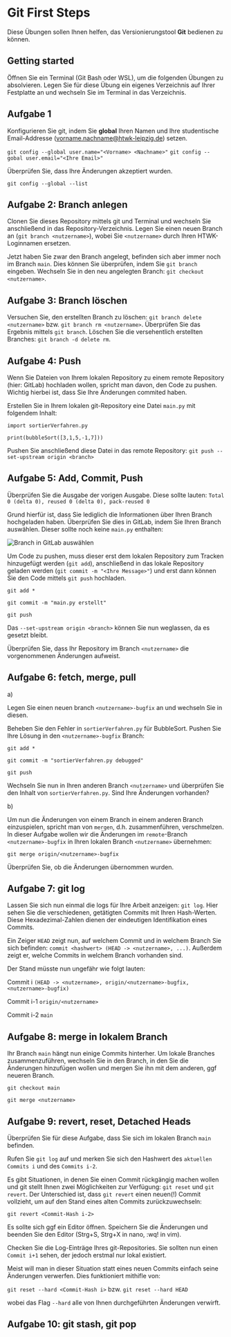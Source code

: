 # Git First Steps

Diese Übungen sollen Ihnen helfen, das Versionierungstool **Git** bedienen zu können.

## Getting started

Öffnen Sie ein Terminal (Git Bash oder WSL), um die folgenden Übungen zu absolvieren.
Legen Sie für diese Übung ein eigenes Verzeichnis auf Ihrer Festplatte an und wechseln Sie im Terminal in das Verzeichnis.

## Aufgabe 1

Konfigurieren Sie git, indem Sie **global** Ihren Namen und Ihre studentische Email-Addresse (vorname.nachname@htwk-leipzig.de) setzen.

`git config --global user.name="<Vorname> <Nachname>"`
`git config --gobal user.email="<Ihre Email>"`

Überprüfen Sie, dass Ihre Änderungen akzeptiert wurden.

`git config --global --list` 

## Aufgabe 2: Branch anlegen

Clonen Sie dieses Repository mittels git und Terminal und wechseln Sie anschließend in das Repository-Verzeichnis. Legen Sie einen neuen Branch an (`git branch <nutzername>`), wobei Sie `<nutzername>` durch Ihren HTWK-Loginnamen ersetzen.

Jetzt haben Sie zwar den Branch angelegt, befinden sich aber immer noch im Branch `main`. Dies können Sie überprüfen, indem Sie `git branch` eingeben. Wechseln Sie in den neu angelegten Branch: `git checkout <nutzername>`.

## Aufgabe 3: Branch löschen

Versuchen Sie, den erstellten Branch zu löschen: `git branch delete <nutzername>` bzw. `git branch rm <nutzername>`.
Überprüfen Sie das Ergebnis mittels `git branch`.
Löschen Sie die versehentlich erstellten Branches: `git branch -d delete rm`.

## Aufgabe 4: Push

Wenn Sie Dateien von Ihrem lokalen Repository zu einem remote Repository (hier: GitLab) hochladen wollen, spricht man davon, den Code zu pushen. Wichtig hierbei ist, dass Sie Ihre Änderungen commited haben.

Erstellen Sie in Ihrem lokalen git-Repository eine Datei `main.py` mit folgendem Inhalt:
```
import sortierVerfahren.py

print(bubbleSort([3,1,5,-1,7]))
```

Pushen Sie anschließend diese Datei in das remote Repository: `git push --set-upstream origin <branch>`

## Aufgabe 5: Add, Commit, Push

Überprüfen Sie die Ausgabe der vorigen Ausgabe. Diese sollte lauten: `Total 0 (delta 0), reused 0 (delta 0), pack-reused 0`

Grund hierfür ist, dass Sie lediglich die Informationen über Ihren Branch hochgeladen haben. Überprüfen Sie dies in GitLab, indem Sie Ihren Branch auswählen. Dieser sollte noch keine `main.py` enthalten:

![Branch in GitLab auswählen](https://gitlab.dit.htwk-leipzig.de/grundlagen-der-informatik/git-first-steps/-/blob/main/branch_selection.png)

Um Code zu pushen, muss dieser erst dem lokalen Repository zum Tracken hinzugefügt werden (`git add`), anschließend in das lokale Repository geladen werden (`git commit -m "<Ihre Message>"`) und erst dann können Sie den Code mittels `git push` hochladen.

`git add *`

`git commit -m "main.py erstellt"`

`git push`

Das `--set-upstream origin <branch>` können Sie nun weglassen, da es gesetzt bleibt.

Überprüfen Sie, dass Ihr Repository im Branch `<nutzername>` die vorgenommenen Änderungen aufweist.

## Aufgabe 6: fetch, merge, pull

a)

Legen Sie einen neuen branch `<nutzername>-bugfix` an und wechseln Sie in diesen.

Beheben Sie den Fehler in `sortierVerfahren.py` für BubbleSort. Pushen Sie Ihre Lösung in den `<nutzername>-bugfix` Branch:

`git add *`

`git commit -m "sortierVerfahren.py debugged"`

`git push`

Wechseln Sie nun in Ihren anderen Branch `<nutzername>` und überprüfen Sie den Inhalt von `sortierVerfahren.py`. Sind Ihre Änderungen vorhanden?

b)

Um nun die Änderungen von einem Branch in einem anderen Branch einzuspielen, spricht man von `mergen`, d.h. zusammenführen, verschmelzen. In dieser Aufgabe wollen wir die Änderungen im `remote`-Branch `<nutzername>-bugfix` in Ihren lokalen Branch `<nutzername>` übernehmen:

`git merge origin/<nutzername>-bugfix`

Überprüfen Sie, ob die Änderungen übernommen wurden.

## Aufgabe 7: git log

Lassen Sie sich nun einmal die logs für Ihre Arbeit anzeigen: `git log`. Hier sehen Sie die verschiedenen, getätigten Commits mit Ihren Hash-Werten. Diese Hexadezimal-Zahlen dienen der eindeutigen Identifikation eines Commits.

Ein Zeiger `HEAD` zeigt nun, auf welchem Commit und in welchem Branch Sie sich befinden: `commit <hashwert> (HEAD -> <nutzername>, ...)`. Außerdem zeigt er, welche Commits in welchem Branch vorhanden sind.

Der Stand müsste nun ungefähr wie folgt lauten:

Commit i `(HEAD -> <nutzername>, origin/<nutzername>-bugfix, <nutzername>-bugfix)`

Commit i-1 `origin/<nutzername>`

Commit i-2 `main`

## Aufgabe 8: merge in lokalem Branch

Ihr Branch `main` hängt nun einige Commits hinterher. Um lokale Branches zusammenzuführen, wechseln Sie in den Branch, in den Sie die Änderungen hinzufügen wollen und mergen Sie ihn mit dem anderen, ggf neueren Branch.

`git checkout main`

`git merge <nutzername>`

## Aufgabe 9: revert, reset, Detached Heads

Überprüfen Sie für diese Aufgabe, dass Sie sich im lokalen Branch `main` befinden.

Rufen Sie `git log` auf und merken Sie sich den Hashwert des `aktuellen Commits i` und des `Commits i-2`.

Es gibt Situationen, in denen Sie einen Commit rückgängig machen wollen und git stellt Ihnen zwei Möglichkeiten zur Verfügung: `git reset` und `git revert`. Der Unterschied ist, dass `git revert` einen neuen(!) Commit vollzieht, um auf den Stand eines alten Commits zurückzuwechseln:

`git revert <Commit-Hash i-2>`

Es sollte sich ggf ein Editor öffnen. Speichern Sie die Änderungen und beenden Sie den Editor (Strg+S, Strg+X in nano, :wq! in vim).

Checken Sie die Log-Einträge Ihres git-Repositories. Sie sollten nun einen `Commit i+1` sehen, der jedoch erstmal nur lokal existiert.

Meist will man in dieser Situation statt eines neuen Commits einfach seine Änderungen verwerfen. Dies funktioniert mithifle von:

`git reset --hard <Commit-Hash i>` bzw. `git reset --hard HEAD`

wobei das Flag `--hard` alle von Ihnen durchgeführten Änderungen verwirft.

## Aufgabe 10: git stash, git pop

